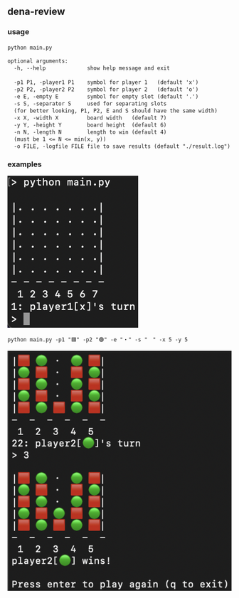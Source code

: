 ## dena-review


### usage
```
python main.py
```

```
optional arguments:
  -h, --help             show help message and exit

  -p1 P1, -player1 P1    symbol for player 1   (default 'x')
  -p2 P2, -player2 P2    symbol for player 2   (default 'o')
  -e E, -empty E         symbol for empty slot (default '.')
  -s S, -separator S     used for separating slots
  (for better looking, P1, P2, E and S should have the same width)
  -x X, -width X         board width   (default 7)
  -y Y, -height Y        board height  (default 6)
  -n N, -length N        length to win (default 4)
  (must be 1 <= N <= min(x, y))
  -o FILE, -logfile FILE file to save results (default "./result.log")

```

### examples


![game screenshot](docs/screenshot1.png)

```
python main.py -p1 "🟥" -p2 "🟢" -e "・" -s "　" -x 5 -y 5
```

![game screenshot](docs/screenshot2.png)

